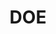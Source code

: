 ---
name: Vacant
department: Department of Education
sub-department: National Center for Education Statistics^
title: DOE
---